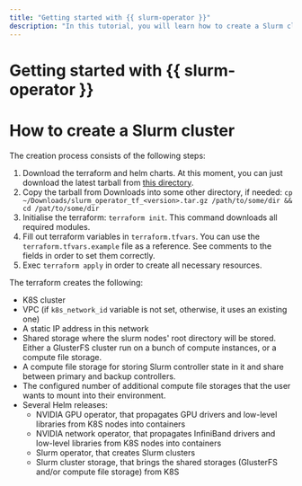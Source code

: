 ```yaml
---
title: "Getting started with {{ slurm-operator }}"
description: "In this tutorial, you will learn how to create a Slurm cluster in k8s with {{ slurm-operator }}."
---
```


# Getting started with {{ slurm-operator }}

# How to create a Slurm cluster
The creation process consists of the following steps:
1. Download the terraform and helm charts. At this moment, you can just download the latest tarball from [this directory](https://arcanum.nebius.dev/nebo/msp/slurm-service/internal/operator/terraform-releases).
2. Copy the tarball from Downloads into some other directory, if needed: `cp ~/Downloads/slurm_operator_tf_<version>.tar.gz /path/to/some/dir && cd /pat/to/some/dir`
3. Initialise the terraform: `terraform init`. This command downloads all required modules.
3. Fill out terraform variables in `terraform.tfvars`. You can use the `terraform.tfvars.example` file as a reference. See comments to the fields in order to set them correctly.
4. Exec `terraform apply` in order to create all necessary resources.

The terraform creates the following:
- K8S cluster
- VPC (if `k8s_network_id` variable is not set, otherwise, it uses an existing one)
- A static IP address in this network
- Shared storage where the slurm nodes' root directory will be stored. Either a GlusterFS cluster run on a bunch of compute instances, or a compute file storage.
- A compute file storage for storing Slurm controller state in it and share between primary and backup controllers.
- The configured number of additional compute file storages that the user wants to mount into their environment.
- Several Helm releases:
    - NVIDIA GPU operator, that propagates GPU drivers and low-level libraries from K8S nodes into containers
    - NVIDIA network operator, that propagates InfiniBand drivers and low-level libraries from K8S nodes into containers
    - Slurm operator, that creates Slurm clusters
    - Slurm cluster storage, that brings the shared storages (GlusterFS and/or compute file storage) from K8S 
